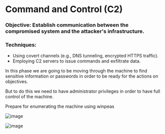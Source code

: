 # Command and Control (C2)

### Objective: Establish communication between the compromised system and the attacker's infrastructure.
### Techniques:
  - Using covert channels (e.g., DNS tunneling, encrypted HTTPS traffic).
  - Employing C2 servers to issue commands and exfiltrate data.

In this phase we are going to be moving through the machine to find sensitive information or passwords in order to be ready for the actions on objectives.

But to do this we need to have administrator privileges in order to have full control of the machine.

Prepare for enumerating the machine using winpeas

![image](https://github.com/user-attachments/assets/de00cdae-8ba3-4f14-85c2-a5f06524768d)

![image](https://github.com/user-attachments/assets/91d73348-343b-48fe-ab28-99052de43b65)
